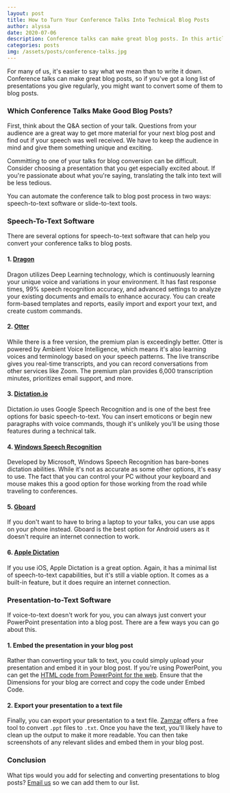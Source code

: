 ```yaml
---
layout: post
title: How to Turn Your Conference Talks Into Technical Blog Posts
author: alyssa
date: 2020-07-06
description: Conference talks can make great blog posts. In this article, we explore some of the tools you can use to convert your conference talks into blog posts.
categories: posts
img: /assets/posts/conference-talks.jpg
---
```


For many of us, it's easier to say what we mean than to write it down. Conference talks can make great blog posts, so if you've got a long list of presentations you give regularly, you might want to convert some of them to blog posts.

### Which Conference Talks Make Good Blog Posts?
First, think about the Q&A section of your talk. Questions from your audience are a great way to get more material for your next blog post and find out if your speech was well received. We have to keep the audience in mind and give them something unique and exciting.

Committing to one of your talks for blog conversion can be difficult. Consider choosing a presentation that you get especially excited about. If you're passionate about what you're saying, translating the talk into text will be less tedious.

You can automate the conference talk to blog post process in two ways: speech-to-text software or slide-to-text tools.

### Speech-To-Text Software
There are several options for speech-to-text software that can help you convert your conference talks to blog posts.

#### 1. [Dragon](https://www.nuance.com/dragon/business-solutions/dragon-professional-individual.html)
Dragon utilizes Deep Learning technology, which is continuously learning your unique voice and variations in your environment. It has fast response times, 99% speech recognition accuracy, and advanced settings to analyze your existing documents and emails to enhance accuracy. You can create form-based templates and reports, easily import and export your text, and create custom commands.

#### 2. [Otter](https://otter.ai/)
While there is a free version, the premium plan is exceedingly better. Otter is powered by Ambient Voice Intelligence, which means it's also learning voices and terminology based on your speech patterns. The live transcribe gives you real-time transcripts, and you can record conversations from other services like Zoom. The premium plan provides 6,000 transcription minutes, prioritizes email support, and more. 

#### 3. [Dictation.io](https://dictation.io/)
Dictation.io uses Google Speech Recognition and is one of the best free options for basic speech-to-text. You can insert emoticons or begin new paragraphs with voice commands, though it's unlikely you'll be using those features during a technical talk.
	
#### 4. [Windows Speech Recognition](https://www.windowscentral.com/how-set-speech-recognition-windows-10)
Developed by Microsoft, Windows Speech Recognition has bare-bones dictation abilities. While it's not as accurate as some other options, it's easy to use. The fact that you can control your PC without your keyboard and mouse makes this a good option for those working from the road while traveling to conferences.

#### 5. [Gboard](https://play.google.com/store/apps/details?id=com.google.android.inputmethod.latin&hl=en_US)
If you don't want to have to bring a laptop to your talks, you can use apps on your phone instead. Gboard is the best option for Android users as it doesn't require an internet connection to work.

#### 6. [Apple Dictation](https://apps.apple.com/us/app/dictation-speech-to-text/id112477233)
If you use iOS, Apple Dictation is a great option. Again, it has a minimal list of speech-to-text capabilities, but it's still a viable option. It comes as a built-in feature, but it does require an internet connection.

### Presentation-to-Text Software
If voice-to-text doesn't work for you, you can always just convert your PowerPoint presentation into a blog post. There are a few ways you can go about this.

#### 1. Embed the presentation in your blog post
Rather than converting your talk to text, you could simply upload your presentation and embed it in your blog post. If you're using PowerPoint, you can get the [HTML code from PowerPoint for the web](https://smallbusiness.chron.com/convert-powerpoint-presentations-html-format-39643.html). Ensure that the Dimensions for your blog are correct and copy the code under Embed Code.

#### 2. Export your presentation to a text file 
Finally, you can export your presentation to a text file. [Zamzar](https://www.zamzar.com/convert/ppt-to-txt/) offers a free tool to convert `.ppt` files to `.txt`. Once you have the text, you'll likely have to clean up the output to make it more readable. You can then take screenshots of any relevant slides and embed them in your blog post.

### Conclusion
What tips would you add for selecting and converting presentations to blog posts? [Email us](mailto:karl@draft.dev) so we can add them to our list.
